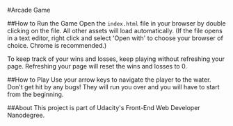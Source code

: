 #Arcade Game

##How to Run the Game
Open the `index.html` file in your browser by double clicking on the file. All other assets will load automatically. (If the file opens in a text editor, right click and select 'Open with' to choose your browser of choice. Chrome is recommended.)

To keep track of your wins and losses, keep playing without refreshing your page. Refreshing your page will reset the wins and losses to 0.

##How to Play
Use your arrow keys to navigate the player to the water. Don't get hit by any bugs! They will run you over and you will have to start from the beginning.

##About
This project is part of Udacity's Front-End Web Developer Nanodegree.